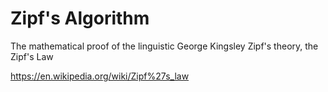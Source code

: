 # Zipf's Algorithm

The mathematical proof of the linguistic George Kingsley Zipf's theory, the Zipf's Law




https://en.wikipedia.org/wiki/Zipf%27s_law
